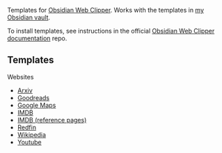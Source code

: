 Templates for [Obsidian Web Clipper](https://github.com/obsidianmd/obsidian-clipper). Works with the templates in [my Obsidian vault](https://github.com/kepano/kepano-obsidian).

To install templates, see instructions in the official [Obsidian Web Clipper documentation](https://help.obsidian.md/web-clipper/templates) repo.

## Templates

Websites

- [Arxiv](/templates/arxiv-clipper.json)
- [Goodreads](/templates/goodreads-clipper.json)
- [Google Maps](/templates/google-maps-clipper.json)
- [IMDB](/templates/imdb-clipper.json)
- [IMDB (reference pages)](/templates/imdb-reference-clipper.json)
- [Redfin](/templates/redfin-clipper.json)
- [Wikipedia](/templates/wikipedia-clipper.json)
- [Youtube](/templates/youtube-clipper.json)